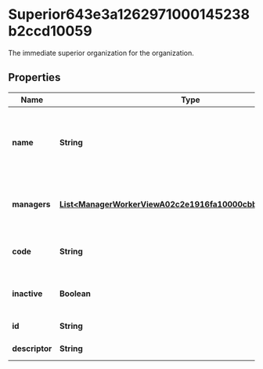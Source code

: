 

# Superior643e3a1262971000145238b2ccd10059

The immediate superior organization for the organization.

## Properties

| Name | Type | Description | Notes |
|------------ | ------------- | ------------- | -------------|
|**name** | **String** | Returns the name of the organization as of the processing effective moment |  [optional] |
|**managers** | [**List&lt;ManagerWorkerViewA02c2e1916fa10000cbb84be81ce0027&gt;**](ManagerWorkerViewA02c2e1916fa10000cbb84be81ce0027.md) | The manager(s) for the supervisory organization. |  [optional] |
|**code** | **String** | The organization id for the organization. |  [optional] |
|**inactive** | **Boolean** | Indicates whether the organization is inactive |  [optional] |
|**id** | **String** | Id of the instance |  [optional] |
|**descriptor** | **String** | A preview of the instance |  [optional] |



